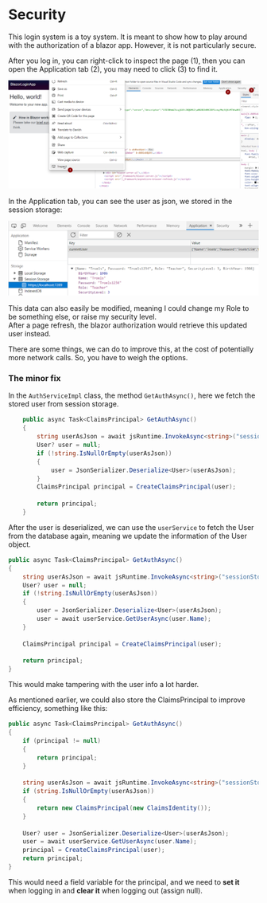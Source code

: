 # Security

This login system is a toy system. It is meant to show how to play around with the authorization of a blazor app. However, it is not particularly secure.

After you log in, you can right-click to inspect the page (1), then you can open the Application tab (2), you may need to click (3) to find it.

![img_14.png](img_14.png)

In the Application tab, you can see the user as json, we stored in the session storage:

![img_16.png](img_16.png)

This data can also easily be modified, meaning I could change my Role to be something else, or raise my security level.  
After a page refresh, the blazor authorization would retrieve this updated user instead.

There are some things, we can do to improve this, at the cost of potentially more network calls. So, you have to weigh the options.

### The minor fix
In the `AuthServiceImpl` class, the method `GetAuthAsync()`, here we fetch the stored user from session storage.
```csharp
    public async Task<ClaimsPrincipal> GetAuthAsync()
    {
        string userAsJson = await jsRuntime.InvokeAsync<string>("sessionStorage.getItem", "currentUser");
        User? user = null;
        if (!string.IsNullOrEmpty(userAsJson))
        {
            user = JsonSerializer.Deserialize<User>(userAsJson);
        }
        ClaimsPrincipal principal = CreateClaimsPrincipal(user);

        return principal;
    }
```

After the user is deserialized, we can use the `userService` to fetch the User from the database again, meaning we update the information of the User object.
```csharp
public async Task<ClaimsPrincipal> GetAuthAsync()
{
    string userAsJson = await jsRuntime.InvokeAsync<string>("sessionStorage.getItem", "currentUser");
    User? user = null;
    if (!string.IsNullOrEmpty(userAsJson))
    {
        user = JsonSerializer.Deserialize<User>(userAsJson);
        user = await userService.GetUserAsync(user.Name);
    }
    
    ClaimsPrincipal principal = CreateClaimsPrincipal(user);

    return principal;
}
```
This would make tampering with the user info a lot harder.

As mentioned earlier, we could also store the ClaimsPrincipal to improve efficiency, something like this:
```csharp
public async Task<ClaimsPrincipal> GetAuthAsync()
{
    if (principal != null)
    {
        return principal;
    }

    string userAsJson = await jsRuntime.InvokeAsync<string>("sessionStorage.getItem", "currentUser");
    if (string.IsNullOrEmpty(userAsJson))
    {
        return new ClaimsPrincipal(new ClaimsIdentity());
    }
    
    User? user = JsonSerializer.Deserialize<User>(userAsJson);
    user = await userService.GetUserAsync(user.Name);
    principal = CreateClaimsPrincipal(user);
    return principal;
}
```
This would need a field variable for the principal, and we need to **set it** when logging in and **clear it** when logging out (assign null).